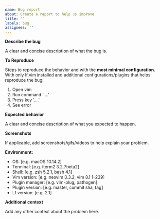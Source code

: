 ```yaml
---
name: Bug report
about: Create a report to help us improve
title: ''
labels: bug
assignees: ''
---
```


**Describe the bug**

A clear and concise description of what the bug is.

**To Reproduce**

Steps to reproduce the behavior and with the **most minimal configuration**.
With only lf.vim installed and additional configurations/plugins that helps reproduce the bug:

1. Open vim
2. Run command '....'
3. Press key '....'
4. See error

**Expected behavior**

A clear and concise description of what you expected to happen.

**Screenshots**

If applicable, add screenshots/gifs/videos to help explain your problem.

**Environment:**

- OS: [e.g. macOS 10.14.2]
- Terminal: [e.g. iterm2 3.2.7beta2]
- Shell: [e.g. zsh 5.2.1, bash 4.1]
- Vim version: [e.g. neovim 0.3.2, vim 8.1 1-239]
- Plugin manager: [e.g. vim-plug, pathogen]
- Plugin version: [e.g. master, commit sha, tag]
- Lf version: [e.g. 2.1]

**Additional context**

Add any other context about the problem here.
